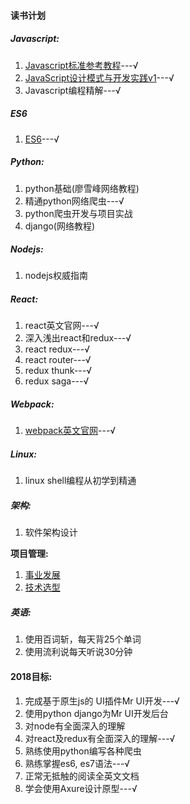 

#### 读书计划

##### Javascript:

1. [Javascript标准参考教程](javascript/javascript标准参考教程.md)---√
2. [JavaScript设计模式与开发实践v1](javascript/javascript设计模式与开发实践.md)---√
3. Javascript编程精解---√

##### ES6

1. [ES6](ecmascript6/README.md)---√

##### Python: 

1. python基础(廖雪峰网络教程)
2. 精通python网络爬虫---√
3. python爬虫开发与项目实战 
4. django(网络教程)

##### Nodejs:

1. nodejs权威指南      

##### React:

1. react英文官网---√
2. 深入浅出react和redux---√
3. react redux---√
4. react router---√
5. redux thunk---√
6. redux saga---√

##### Webpack:
1. [webpack英文官网](webpack-react-redux/webpack.md)---√

##### Linux:

1. linux shell编程从初学到精通

##### 架构:

1. 软件架构设计

**项目管理:**

1. [事业发展](qualified-team-leader/career-development.md)
2. [技术选型](qualified-team-leader/technical-selection.md)

##### 英语:
1. 使用百词斩，每天背25个单词
2. 使用流利说每天听说30分钟

#### 2018目标:

1. 完成基于原生js的 UI插件Mr UI开发---√
2. 使用python django为Mr UI开发后台
3. 对node有全面深入的理解
4. 对react及redux有全面深入的理解---√
5. 熟练使用python编写各种爬虫
6. 熟练掌握es6, es7语法---√
7. 正常无抵触的阅读全英文文档
9. 学会使用Axure设计原型---√



<!--stackedit_data:
eyJoaXN0b3J5IjpbLTEwNjUxODE3MzZdfQ==
-->